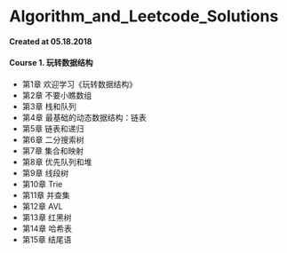 # Algorithm_and_Leetcode_Solutions


#### Created at 05.18.2018

#### Course 1. 玩转数据结构
-  第1章 欢迎学习《玩转数据结构》
-  第2章 不要小瞧数组
-  第3章 栈和队列
-  第4章 最基础的动态数据结构：链表
-  第5章 链表和递归
-  第6章 二分搜索树
-  第7章 集合和映射
-  第8章 优先队列和堆
-  第9章 线段树
-  第10章 Trie
-  第11章 并查集
-  第12章 AVL
-  第13章 红黑树
-  第14章 哈希表
-  第15章 结尾语


